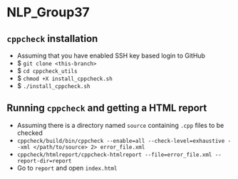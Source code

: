 # NLP_Group37

## `cppcheck` installation
* Assuming that you have enabled SSH key based login to GitHub
* $ `git clone <this-branch>`
* $ `cd cppcheck_utils`
* $ `chmod +X install_cppcheck.sh`
* $ `./install_cppcheck.sh`

## Running `cppcheck` and getting a HTML report
* Assuming there is a directory named `source` containing `.cpp` files to be checked
* `cppcheck/build/bin/cppcheck --enable=all --check-level=exhaustive --xml </path/to/source> 2> error_file.xml`
* `cppcheck/htmlreport/cppcheck-htmlreport --file=error_file.xml --report-dir=report`
* Go to `report` and open `index.html`
